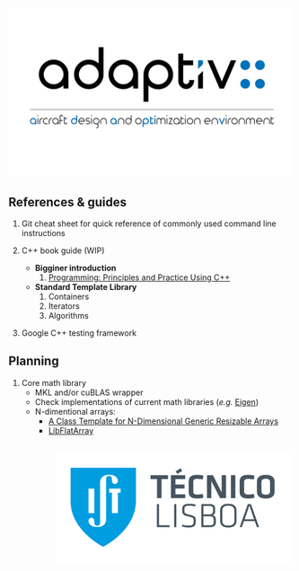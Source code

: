 ![adaptive-logo](./doc/adaptive.jpeg)

## References & guides

1. Git cheat sheet for quick reference of commonly used command line instructions

1. C++ book guide (WIP)
    * **Bigginer introduction**
        1. [Programming: Principles and Practice Using C++](https://www.amazon.com/dp/0321992784/)
    * **Standard Template Library**
        1. Containers
        1. Iterators
        1. Algorithms
1. Google C++ testing framework

## Planning

1. Core math library
    * MKL and/or cuBLAS wrapper
    * Check implementations of current math libraries (_e.g._  [Eigen](http://eigen.tuxfamily.org))
    * N-dimentional arrays:
        * [A Class Template for N-Dimensional Generic Resizable Arrays](http://www.drdobbs.com/a-class-template-for-n-dimensional-gener/184401319)
        * [LibFlatArray](http://www.libgeodecomp.org/libflatarray.html)
##
<img style="float: right;" src="./doc/IST_logo.png" height="200" alt="IST-logo" >